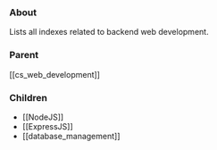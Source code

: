 ### About
Lists all indexes related to backend web development.

### Parent
[[cs_web_development]]

### Children
- [[NodeJS]]
- [[ExpressJS]]
- [[database_management]]
